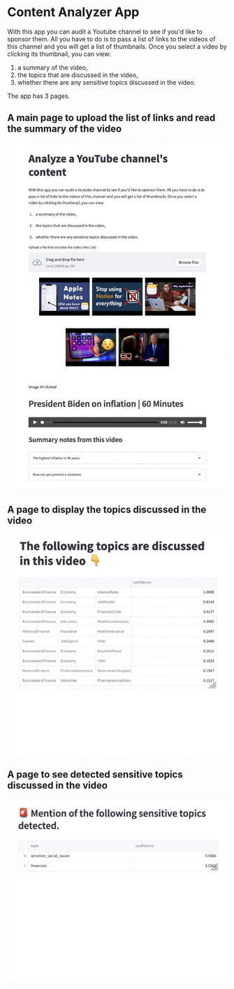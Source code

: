 # Content Analyzer App

With this app you can audit a Youtube channel to see if you'd like to sponsor them. All you have to do is to pass a list of links to the videos of this channel and you will get a list of thumbnails. Once you select a video by clicking its thumbnail, you can view:
1. a summary of the video,
2. the topics that are discussed in the video,
3. whether there are any sensitive topics discussed in the video.

The app has 3 pages.

## A main page to upload the list of links and read the summary of the video
<img src="images/main_page.png"
     alt="Main page"/>

## A page to display the topics discussed in the video
<img src="images/topics_page.png"
     alt="Topics page"/>

## A page to see detected sensitive topics discussed in the video
<img src="images/moderation_page.png"
     alt="Moderation page"/>

